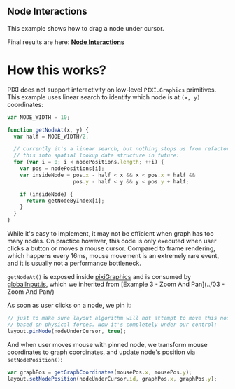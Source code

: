 Node Interactions
---------------------

This example shows how to drag a node under cursor.

Final results are here: **[Node Interactions](http://anvaka.github.io/ngraph/examples/pixi.js/04%20-%20Individual%20Node%20Events/)**

# How this works?
PIXI does not support interactivity on low-level `PIXI.Graphics` primitives. This
example uses linear search to identify which node is at `(x, y)` coordinates:

``` js
var NODE_WIDTH = 10;

function getNodeAt(x, y) {
  var half = NODE_WIDTH/2;

  // currently it's a linear search, but nothing stops us from refactoring
  // this into spatial lookup data structure in future:
  for (var i = 0; i < nodePositions.length; ++i) {
    var pos = nodePositions[i];
    var insideNode = pos.x - half < x && x < pos.x + half &&
                     pos.y - half < y && y < pos.y + half;

    if (insideNode) {
      return getNodeByIndex[i];
    }
  }
}
```

While it's easy to implement, it may not be efficient when graph has too many
nodes. On practice however, this code is only executed when user clicks a button
or moves a mouse cursor. Compared to frame rendering, which happens every 16ms,
mouse movement is an extremely rare event, and it is usually not a performance bottleneck.

`getNodeAt()` is exposed inside [pixiGraphics](pixiGraphics.js) and is consumed
by [globalInput.js](https://github.com/anvaka/ngraph/blob/a9efa4995c19785fb1f4ed90d21f1482989f6dc2/examples/pixi.js/04%20-%20Individual%20Node%20Events/globalInput.js#L39),
which we inherited from [Example 3 - Zoom And Pan](../03 - Zoom And Pan/)

As soon as user clicks on a node, we pin it:
``` js
// just to make sure layout algorithm will not attempt to move this node
// based on physical forces. Now it's completely under our control:
layout.pinNode(nodeUnderCursor, true);
```

And when user moves mouse with pinned node, we transform mouse coordinates to
graph coordinates, and update node's position via `setNodePosition()`:

``` js
var graphPos = getGraphCoordinates(mousePos.x, mousePos.y);
layout.setNodePosition(nodeUnderCursor.id, graphPos.x, graphPos.y);
```
